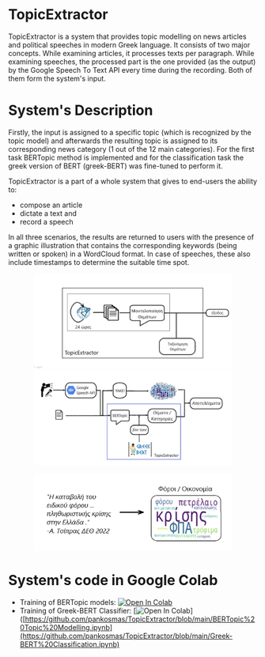 # TopicExtractor

TopicExtractor is a system that provides topic modelling on news articles and political speeches in modern Greek language.
It consists of two major concepts. While examining articles, it processes texts per paragraph. While examining speeches, the processed part is the one provided (as the output) by the Google Speech To Text API every time during the recording. Both of them form the system's input. 

# System's Description

Firstly, the input is assigned to a specific topic (which is recognized by the topic model) and afterwards the resulting topic is assigned to its corresponding news category (1 out of the 12 main categories). For the first task BERTopic method is implemented and for the classification task the greek version of BERT (greek-BERT) was fine-tuned to perform it.

TopicExtractor is a part of a whole system that gives to end-users the ability to:
* compose an article
* dictate a text and
* record a speech

In all three scenarios, the results are returned to users with the presence of a graphic illustration that contains the corresponding keywords (being written or spoken) in a WordCloud format. In case of speeches, these also include timestamps to determine the suitable time spot. 

<p float="left" align="center">
<img src="te.png" alt="te" width="400" />

<img src="sys.png" alt="sys" width="400" />
</p>

<p align="center">
<img src="wc.png" alt="wc" width="400"/>
</p>

# System's code in Google Colab

* Training of BERTopic models: [![Open In Colab](https://colab.research.google.com/assets/colab-badge.svg)](https://github.com/pankosmas/TopicExtractor/blob/main/BERTopic%20Topic%20Modelling.ipynb)
* Training of Greek-BERT Classifier: [![Open In Colab](https://colab.research.google.com/assets/colab-badge.svg)]([https://github.com/pankosmas/TopicExtractor/blob/main/BERTopic%20Topic%20Modelling.ipynb](https://github.com/pankosmas/TopicExtractor/blob/main/Greek-BERT%20Classification.ipynb)
